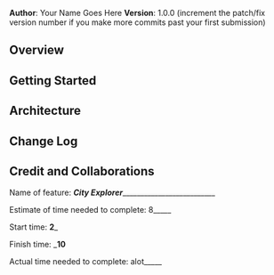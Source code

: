 
**Author**: Your Name Goes Here
**Version**: 1.0.0 (increment the patch/fix version number if you make more commits past your first submission)

## Overview


## Getting Started


## Architecture


## Change Log




## Credit and Collaborations




Name of feature: ___City Explorer_____________________________

Estimate of time needed to complete: 8_____

Start time: __2___

Finish time: ___10__

Actual time needed to complete: alot_____

